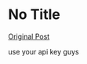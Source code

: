 # No Title

[Original Post](https://discourse.onlinedegree.iitm.ac.in/t/164277/229)

<p>use your api key guys</p>